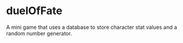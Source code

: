# duelOfFate
A mini game that uses a database to store character stat values and a random number generator.
